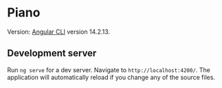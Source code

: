 # Piano
Version: [Angular CLI](https://github.com/angular/angular-cli) version 14.2.13.
## Development server
Run `ng serve` for a dev server. Navigate to `http://localhost:4200/`. The application will automatically reload if you change any of the source files.

